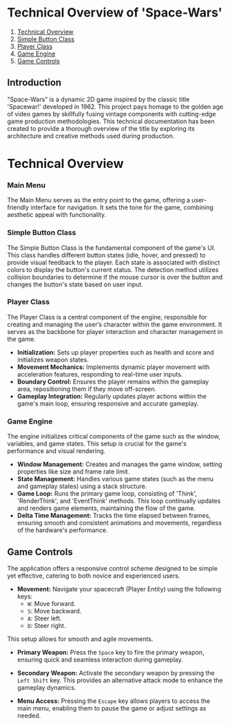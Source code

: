 # Technical Overview of 'Space-Wars'
1. [Technical Overview](#section-a)
2. [Simple Button Class](#section-b)
3. [Player Class](#section-c)
4. [Game Engine](#section-d)
4. [Game Controls](#section-e)

## Introduction

"Space-Wars" is a dynamic 2D game inspired by the classic title 'Spacewar!' developed in 1962. This project pays homage to the golden age of video games by skillfully fusing vintage components with cutting-edge game production methodologies. This technical documentation has been created to provide a thorough overview of the title by exploring its architecture and creative methods used during production.

# Technical Overview

### Main Menu<a name="section-a"></a>

The Main Menu serves as the entry point to the game, offering a user-friendly interface for navigation. It sets the tone for the game, combining aesthetic appeal with functionality.

### Simple Button Class<a name="section-b"></a>

The Simple Button Class is the fundamental component of the game's UI. This class handles different button states (idle, hover, and pressed) to provide visual feedback to the player. Each state is associated with distinct colors to display the button's current status. The detection method utilizes collision boundaries to determine if the mouse cursor is over the button and changes the button's state based on user input.

### Player Class<a name="section-c"></a>

The Player Class is a central component of the engine, responsible for creating and managing the user’s character within the game environment. It serves as the backbone for player interaction and character management in the game.

- **Initialization:** Sets up player properties such as health and score and initializes weapon states.
- **Movement Mechanics:** Implements dynamic player movement with acceleration features, responding to real-time user inputs.
- **Boundary Control:** Ensures the player remains within the gameplay area, repositioning them if they move off-screen.
- **Gameplay Integration:** Regularly updates player actions within the game's main loop, ensuring responsive and accurate gameplay.

### Game Engine<a name="section-d"></a>

The engine initializes critical components of the game such as the window, variables, and game states. This setup is crucial for the game's performance and visual rendering.

- **Window Management:** Creates and manages the game window, setting properties like size and frame rate limit.
- **State Management:** Handles various game states (such as the menu and gameplay states) using a stack structure.
- **Game Loop:** Runs the primary game loop, consisting of 'Think', 'RenderThink', and 'EventThink' methods. This loop continually updates and renders game elements, maintaining the flow of the game.
- **Delta Time Management:** Tracks the time elapsed between frames, ensuring smooth and consistent animations and movements, regardless of the hardware's performance.

## Game Controls<a name="section-e"></a>

The application offers a responsive control scheme designed to be simple yet effective, catering to both novice and experienced users.

- **Movement:** Navigate your spacecraft (Player Entity) using the following keys:
  - `W`: Move forward.
  - `S`: Move backward.
  - `A`: Steer left.
  - `D`: Steer right.
  
This setup allows for smooth and agile movements.

- **Primary Weapon:** Press the `Space` key to fire the primary weapon, ensuring quick and seamless interaction during gameplay.

- **Secondary Weapon:** Activate the secondary weapon by pressing the `Left Shift` key. This provides an alternative attack mode to enhance the gameplay dynamics.

- **Menu Access:** Pressing the `Escape` key allows players to access the main menu, enabling them to pause the game or adjust settings as needed.
